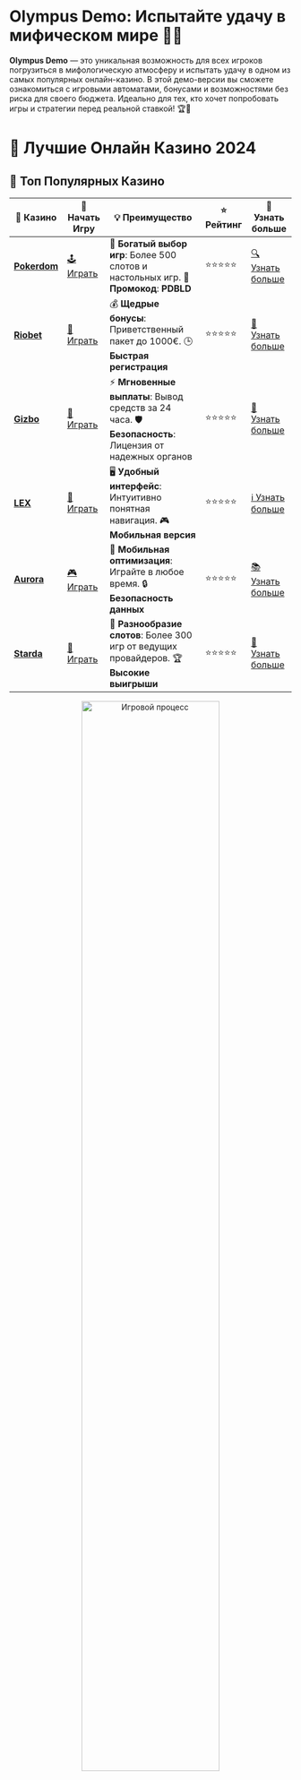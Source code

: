 # **Olympus Demo**: Испытайте удачу в мифическом мире 🎰💫

**Olympus Demo** — это уникальная возможность для всех игроков погрузиться в мифологическую атмосферу и испытать удачу в одном из самых популярных онлайн-казино. В этой демо-версии вы сможете ознакомиться с игровыми автоматами, бонусами и возможностями без риска для своего бюджета. Идеально для тех, кто хочет попробовать игры и стратегии перед реальной ставкой! 🏆🌟

# 🎰 Лучшие Онлайн Казино 2024

## 🌟 Топ Популярных Казино

| 🎲 **Казино** | 🔗 **Начать Игру** | 💡 **Преимущество** | ⭐ **Рейтинг** | 🔗 **Узнать больше** |
|--------------|---------------------|---------------------|----------------|----------------------|
| [**Pokerdom**](https://brandplay.link/4k77v2yx) | [🕹️ Играть](https://brandplay.link/4k77v2yx) | 🎉 **Богатый выбор игр**: Более 500 слотов и настольных игр. 🎁 **Промокод**: **PDBLD** | ⭐⭐⭐⭐⭐ | [🔍 Узнать больше](https://brandplay.link/4k77v2yx) |
| [**Riobet**](https://brandplay.link/7xBLTPyj) | [🎰 Играть](https://brandplay.link/7xBLTPyj) | 💰 **Щедрые бонусы**: Приветственный пакет до 1000€. 🕒 **Быстрая регистрация** | ⭐⭐⭐⭐⭐ | [📖 Узнать больше](https://brandplay.link/7xBLTPyj) |
| [**Gizbo**](https://brandplay.link/bprXw4YV) | [🎲 Играть](https://brandplay.link/bprXw4YV) | ⚡ **Мгновенные выплаты**: Вывод средств за 24 часа. 🛡️ **Безопасность**: Лицензия от надежных органов | ⭐⭐⭐⭐⭐ | [📝 Узнать больше](https://brandplay.link/bprXw4YV) |
| [**LEX**](https://brandplay.link/zW4hdDFV) | [🤑 Играть](https://brandplay.link/zW4hdDFV) | 🖥️ **Удобный интерфейс**: Интуитивно понятная навигация. 🎮 **Мобильная версия** | ⭐⭐⭐⭐⭐ | [ℹ️ Узнать больше](https://brandplay.link/zW4hdDFV) |
| [**Aurora**](https://10trafic-stat2.com/click/668546556bcc6313411604bd/6766/13032/subaccount) | [🎮 Играть](https://10trafic-stat2.com/click/668546556bcc6313411604bd/6766/13032/subaccount) | 📱 **Мобильная оптимизация**: Играйте в любое время. 🔒 **Безопасность данных** | ⭐⭐⭐⭐⭐ | [📚 Узнать больше](https://10trafic-stat2.com/click/668546556bcc6313411604bd/6766/13032/subaccount) |
| [**Starda**](https://brandplay.link/fB7xwRFL) | [🎯 Играть](https://brandplay.link/fB7xwRFL) | 🎰 **Разнообразие слотов**: Более 300 игр от ведущих провайдеров. 🏆 **Высокие выигрыши** | ⭐⭐⭐⭐⭐ | [🔎 Узнать больше](https://brandplay.link/fB7xwRFL) |

<div align="center">
    <img src="https://i.pinimg.com/originals/87/9e/b9/879eb9354dd0699582408b68f2e253b2.gif" alt="Игровой процесс" width="70%">
</div>

## 💎 Лучшие Бонусы и Акции

| 🎲 **Казино** | 🔗 **Начать Игру** | 💡 **Преимущество** | ⭐ **Рейтинг** | 🔗 **Узнать больше** |
|--------------|---------------------|---------------------|----------------|----------------------|
| [**Kometa**](https://brandplay.link/8ZymQJV8) | [🎰 Играть](https://brandplay.link/8ZymQJV8) | 🎁 **Эксклюзивные бонусы**: Регулярные акции и промо. 🔄 **Программы лояльности** | ⭐⭐⭐⭐☆ | [🔍 Узнать больше](https://brandplay.link/8ZymQJV8) |
| [**R7**](https://brandplay.link/bMd3Yjsw) | [🕹️ Играть](https://brandplay.link/bMd3Yjsw) | 🕒 **Круглосуточная поддержка**: Всегда на связи. 💸 **Высокие лимиты** | ⭐⭐⭐⭐☆ | [📖 Узнать больше](https://brandplay.link/bMd3Yjsw) |
| [**7K**](https://brandplay.link/BvQyFShp) | [🎲 Играть](https://brandplay.link/BvQyFShp) | 🌟 **Эксклюзивные бонусы**: Только для VIP игроков. 🎉 **Сезонные акции** | ⭐⭐⭐⭐☆ | [📝 Узнать больше](https://brandplay.link/BvQyFShp) |
| [**Kent**](https://brandplay.link/Fv2WP3js) | [🤑 Играть](https://brandplay.link/Fv2WP3js) | 📈 **Высокий RTP**: Более 98%. 💼 **Профессиональная поддержка** | ⭐⭐⭐⭐☆ | [ℹ️ Узнать больше](https://brandplay.link/Fv2WP3js) |
| [**1Xslots**](https://brandplay.link/hSB1khtr) | [🎮 Играть](https://brandplay.link/hSB1khtr) | 🎉 **Множество акций**: Еженедельные бонусы и турниры. 🛡️ **Безопасность** | ⭐⭐⭐⭐☆ | [📚 Узнать больше](https://brandplay.link/hSB1khtr) |
| [**Gama**](https://brandplay.link/j6NMKsDz) | [🎯 Играть](https://brandplay.link/j6NMKsDz) | 🔍 **Интуитивный интерфейс**: Легкость использования. 🏅 **Престижные турниры** | ⭐⭐⭐⭐☆ | [🔎 Узнать больше](https://brandplay.link/j6NMKsDz) |

<div align="center">
    <img src="https://i.pinimg.com/originals/87/9e/b9/879eb9354dd0699582408b68f2e253b2.gif" alt="Игровой процесс" width="70%">
</div>

## 🚀 Быстрые Выигрыши и Поддержка

| 🎲 **Казино** | 🔗 **Начать Игру** | 💡 **Преимущество** | ⭐ **Рейтинг** | 🔗 **Узнать больше** |
|--------------|---------------------|---------------------|----------------|----------------------|
| [**Onion**](https://brandplay.link/zBGRVpQ9) | [🎰 Играть](https://brandplay.link/zBGRVpQ9) | 🤑 **Низкие ставки**: Идеально для начинающих. 🔄 **Быстрые выводы** | ⭐⭐⭐⭐☆ | [🔍 Узнать больше](https://brandplay.link/zBGRVpQ9) |
| [**Чемпион**](https://temon-gter.cfd/go/lRq?p80412p304504pcc44t17455) | [🕹️ Играть](https://temon-gter.cfd/go/lRq?p80412p304504pcc44t17455) | 🏅 **Лояльная программа**: Награды за активность. 🎁 **Ежемесячные бонусы** | ⭐⭐⭐⭐☆ | [📖 Узнать больше](https://temon-gter.cfd/go/lRq?p80412p304504pcc44t17455) |
| [**Vavada**](https://vavadapartner.pro/?promo=ea5c9275-6854-4505-94fc-95ab18221945-linkb2) | [🎲 Играть](https://vavadapartner.pro/?promo=ea5c9275-6854-4505-94fc-95ab18221945-linkb2) | 🚀 **Быстрая регистрация**: Начните играть мгновенно. 🔐 **Безопасные транзакции** | ⭐⭐⭐⭐☆ | [📝 Узнать больше](https://vavadapartner.pro/?promo=ea5c9275-6854-4505-94fc-95ab18221945-linkb2) |
| [**Friends**](https://gofriends.kim/linkb2) | [🤑 Играть](https://gofriends.kim/linkb2) | 🤝 **Социальные игры**: Играйте с друзьями. 🌐 **Мультиплатформенность** | ⭐⭐⭐⭐☆ | [ℹ️ Узнать больше](https://gofriends.kim/linkb2) |
| [**1WIN**](https://brandplay.link/smXVpBbG) | [🎮 Играть](https://brandplay.link/smXVpBbG) | 🏆 **Спортивные ставки**: Широкий выбор видов спорта. 💵 **Высокие коэффициенты** | ⭐⭐⭐⭐☆ | [📚 Узнать больше](https://brandplay.link/smXVpBbG) |
| [**Drip**](https://drp-ircp01.com/c07e6a3db) | [🎯 Играть](https://drp-ircp01.com/c07e6a3db) | 🌐 **Инновационные игры**: Новейшие игровые технологии. 🛡️ **Высокая безопасность** | ⭐⭐⭐⭐☆ | [🔎 Узнать больше](https://drp-ircp01.com/c07e6a3db) |
| [**JoyCasino**](https://rpc30.call2me.pro/?/ru/registration?apkpop=0&partner=p24970p3291217pc98f) | [🎰 Играть](https://rpc30.call2me.pro/?/ru/registration?apkpop=0&partner=p24970p3291217pc98f) | 🎁 **Приятные бонусы**: Ежедневные акции и подарки. 🕹️ **Разнообразие игр** | ⭐⭐⭐⭐☆ | [🔍 Узнать больше](https://rpc30.call2me.pro/?/ru/registration?apkpop=0&partner=p24970p3291217pc98f) |

<div align="center">
    <img src="https://i.pinimg.com/originals/87/9e/b9/879eb9354dd0699582408b68f2e253b2.gif" alt="Игровой процесс" width="70%">
</div>
---

✨ **Выбирайте лучшее казино для себя и наслаждайтесь игрой! Удачи!** ✨
![Olympus Demo](https://i.pinimg.com/originals/a9/29/6e/a9296ea1cf6a7c20a985e593451f0323.png)

### Что такое **Olympus Demo**? 🏛️

**Olympus Demo** — это бесплатная версия популярных игровых автоматов, основанных на мифах о древнегреческих богах. Это отличная возможность для новых игроков и опытных пользователей ознакомиться с игровым процессом, не рискуя своими деньгами. В демо-режиме можно поиграть в самые известные слоты и оценить их бонусные раунды, графику и механики. 🎮💡

### Почему стоит попробовать **Olympus Demo**? 🎯

1. **Бесплатные ставки** 💸  
   В **Olympus Demo** вы не тратите реальные деньги, что дает возможность играть без страха потери средств. Это отличный способ для новичков научиться игре, а для опытных игроков — проверить новые стратегии и тактики.

2. **Уникальная мифологическая тематика** ⚡  
   Игры в **Olympus Demo** погружают в мир древнегреческих богов. Вы сможете столкнуться с великими героями, такими как Зевс, Афродита и другие, в поисках легендарных сокровищ. 🏛️🧿

3. **Щедрые бонусы и фриспины** 🎁  
   Даже в демо-версии вы получите возможность испытать бонусные раунды и фриспины. Это даст вам полное представление о том, какие преимущества вы получите при переходе к игре на реальные деньги.

4. **Широкий выбор игр** 🎰  
   **Olympus Demo** предлагает широкий выбор слотов, среди которых популярные игры, такие как **Gates of Olympus**, **Sweet Bonanza** и **The Dog House Megaways**. Игры отличаются не только интересными бонусами, но и яркой графикой и звуковым сопровождением. 🎶💎

### Как начать играть в **Olympus Demo**? 🏅

1. **Регистрация не требуется** 📝  
   Чтобы начать играть в **Olympus Demo**, вам не нужно проходить регистрацию. Просто выберите игру, и вы сразу окажетесь в мире мифов и бонусов! 🎮

2. **Выбор игры** 🎲  
   В **Olympus Demo** представлены только лучшие игры. Вы можете выбрать слот, который вас привлекает, и начать играть без необходимости пополнять счет.

3. **Игра без рисков** 💡  
   В демо-версии вы играете на виртуальные деньги, что позволяет вам сосредоточиться исключительно на игровом процессе и освоении функций слота без риска для своего кошелька.

4. **Использование бонусов** 🎁  
   Не забудьте активировать бонусы и фриспины в процессе игры. Многие игры в демо-версии предлагают бонусные раунды, которые помогут вам ознакомиться с дополнительными функциями слота.

### Популярные игры в **Olympus Demo** 🎰

1. **Gates of Olympus** 🏛️  
   В одном из самых популярных слотов от Pragmatic Play вы будете искать сокровища среди богов Олимпа. Включает захватывающий бонусный раунд и множители, которые могут увеличить ваш выигрыш.

2. **Sweet Bonanza** 🍬  
   Этот яркий слот погружает вас в мир сладких угощений. Здесь можно получить большие выигрыши благодаря бонусам и фриспинам, которые активируются при сборе нужных символов.

3. **The Dog House Megaways** 🐾  
   В этой игре вы найдете огромное количество возможностей для получения выигрышей благодаря механизму Megaways и множеству бонусных раундов.

### Преимущества **Olympus Demo** 🏅

1. **Низкий риск и высокая отдача** 💵  
   Поскольку в демо-версии вы не используете реальные деньги, риск для вашего кошелька минимален. В то же время, вы можете выиграть виртуальные деньги и протестировать стратегии без стресса.

2. **Изучение игр** 🎮  
   Демонстрационная версия — это идеальный способ изучить игру, разобраться в ее механиках, понять бонусные функции и только потом решиться на игру с реальными ставками.

3. **Удобство и доступность** 🏡  
   Вы можете играть в **Olympus Demo** в любое время и в любом месте, не беспокоясь о потерях. Все, что вам нужно, это доступ к интернету.

4. **Разнообразие слотов** 🧩  
   В демо-режиме вы сможете попробовать множество слотов, чтобы выбрать тот, который вам нравится больше всего. От классических до самых новых релизов — выбор игр в **Olympus Demo** впечатляет.

### Заключение

**Olympus Demo** — это идеальный способ познакомиться с увлекательным миром мифологических игр без риска потерять реальные деньги. В демо-режиме вы сможете оценить бонусы, графику и функции слотов, а также разработать свою стратегию для игры на реальные деньги. 💰🎉

Начните играть в **Olympus Demo** прямо сейчас и наслаждайтесь бесплатными играми в мифическом мире древнегреческих богов! 🚀⚡
